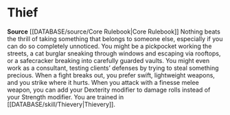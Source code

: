﻿---
id: '3'
name: Thief
rarity: Common
source: '[[DATABASE/source/Core Rulebook|Core Rulebook]]'
type: Rogue Racket

---
# Thief

**Source** [[DATABASE/source/Core Rulebook|Core Rulebook]] 
Nothing beats the thrill of taking something that belongs to someone else, especially if you can do so completely unnoticed. You might be a pickpocket working the streets, a cat burglar sneaking through windows and escaping via rooftops, or a safecracker breaking into carefully guarded vaults. You might even work as a consultant, testing clients’ defenses by trying to steal something precious.
 When a fight breaks out, you prefer swift, lightweight weapons, and you strike where it hurts. When you attack with a finesse melee weapon, you can add your Dexterity modifier to damage rolls instead of your Strength modifier.
 You are trained in [[DATABASE/skill/Thievery|Thievery]].